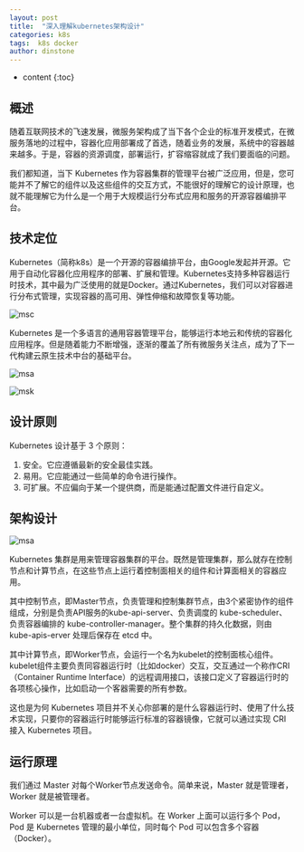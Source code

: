 ```yaml
---
layout: post
title:  "深入理解kubernetes架构设计"
categories: k8s
tags:  k8s docker
author: dinstone
---
```


* content
{:toc}


## 概述

随着互联网技术的飞速发展，微服务架构成了当下各个企业的标准开发模式，在微服务落地的过程中，容器化应用部署成了首选，随着业务的发展，系统中的容器越来越多。于是，容器的资源调度，部署运行，扩容缩容就成了我们要面临的问题。

我们都知道，当下 Kubernetes 作为容器集群的管理平台被广泛应用，但是，您可能并不了解它的组件以及这些组件的交互方式，不能很好的理解它的设计原理，也就不能理解它为什么是一个用于大规模运行分布式应用和服务的开源容器编排平台。

## 技术定位

Kubernetes（简称k8s）是一个开源的容器编排平台，由Google发起并开源。它用于自动化容器化应用程序的部署、扩展和管理。Kubernetes支持多种容器运行时技术，其中最为广泛使用的就是Docker。通过Kubernetes，我们可以对容器进行分布式管理，实现容器的高可用、弹性伸缩和故障恢复等功能。

![msc]({{site.url}}/img/k8s/msc.png)

Kubernetes 是一个多语言的通用容器管理平台，能够运行本地云和传统的容器化应用程序。但是随着能力不断增强，逐渐的覆盖了所有微服务关注点，成为了下一代构建云原生技术中台的基础平台。

![msa]({{site.url}}/img/k8s/msa.png)

![msk]({{site.url}}/img/k8s/msk.png)


## 设计原则

Kubernetes 设计基于 3 个原则：

1. 安全。它应遵循最新的安全最佳实践。
2. 易用。它应能通过一些简单的命令进行操作。
3. 可扩展。不应偏向于某一个提供商，而是能通过配置文件进行自定义。

## 架构设计

![msa]({{site.url}}/img/k8s/k8s.jpg)

Kubernetes 集群是用来管理容器集群的平台。既然是管理集群，那么就存在控制节点和计算节点，在这些节点上运行着控制面相关的组件和计算面相关的容器应用。

其中控制节点，即Master节点，负责管理和控制集群节点，由3个紧密协作的组件组成，分别是负责API服务的kube-api-server、负责调度的 kube-scheduler、负责容器编排的 kube-controller-manager。整个集群的持久化数据，则由 kube-apis-erver 处理后保存在 etcd 中。

其中计算节点，即Worker节点，会运行一个名为kubelet的控制面核心组件。kubelet组件主要负责同容器运行时（比如docker）交互，交互通过一个称作CRI（Container Runtime Interface）的远程调用接口，该接口定义了容器运行时的各项核心操作，比如启动一个客器需要的所有参数。

这也是为何 Kubernetes 项目并不关心你部署的是什么容器运行时、使用了什么技术实现，只要你的容器运行时能够运行标准的容器镜像，它就可以通过实现 CRI 接入 Kubernetes 项目。

## 运行原理

我们通过 Master 对每个Worker节点发送命令。简单来说，Master 就是管理者，Worker 就是被管理者。

Worker 可以是一台机器或者一台虚拟机。在 Worker 上面可以运行多个 Pod，Pod 是 Kubernetes 管理的最小单位，同时每个 Pod 可以包含多个容器（Docker）。

